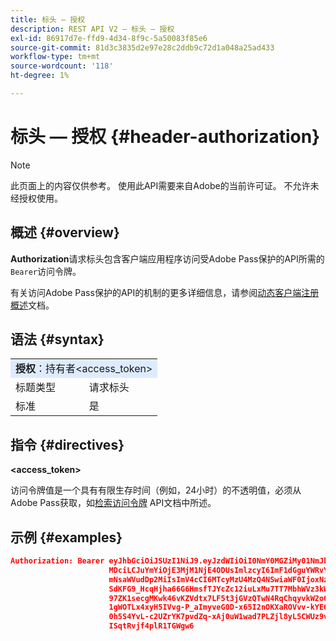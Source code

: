 ```yaml
---
title: 标头 — 授权
description: REST API V2 — 标头 — 授权
exl-id: 86917d7e-ffd9-4d34-8f9c-5a50083f85e6
source-git-commit: 81d3c3835d2e97e28c2ddb9c72d1a048a25ad433
workflow-type: tm+mt
source-wordcount: '118'
ht-degree: 1%

---
```



# 标头 — 授权 {#header-authorization}

>[!NOTE]
>
> 此页面上的内容仅供参考。 使用此API需要来自Adobe的当前许可证。 不允许未经授权使用。

## 概述 {#overview}

<b>Authorization</b>请求标头包含客户端应用程序访问受Adobe Pass保护的API所需的`Bearer`访问令牌。

有关访问Adobe Pass保护的API的机制的更多详细信息，请参阅[动态客户端注册概述](../../../rest-api-dcr/dynamic-client-registration-overview.md)文档。

## 语法 {#syntax}

<table style="table-layout:auto">
   <tr>
      <td style="background-color: #DEEBFF;" colspan="2"><b>授权</b>：持有者&lt;access_token&gt;</td>
   </tr>
   <tr>
      <td>标题类型</td>
      <td>请求标头</td>
   </tr>
   <tr>
      <td>标准</td>
      <td>是</td>
   </tr>
</table>

## 指令 {#directives}

<b>&lt;access_token></b>

访问令牌值是一个具有有限生存时间（例如，24小时）的不透明值，必须从Adobe Pass获取，如[检索访问令牌](../../../rest-api-dcr/apis/dynamic-client-registration-apis-retrieve-access-token.md) API文档中所述。

## 示例 {#examples}

```JSON
Authorization: Bearer eyJhbGciOiJSUzI1NiJ9.eyJzdWIiOiI0NmY0MGZiMy01NmJkLTQyYTktOTExYS02YmZmNmEyZmY0
                      MDciLCJuYmYiOjE3MjM1NjE4ODUsImlzcyI6ImF1dGguYWRvYmUuY29tIiwic2NvcGVzIjoiYXBpO
                      mNsaWVudDp2MiIsImV4cCI6MTcyMzU4MzQ4NSwiaWF0IjoxNzIzNTYxODg1fQ.aZUZqwN2fCqNXgX
                      SdKFG9_HcqHjha66G6HmsfTJYcZc12iuLxMu7TT7MbhWVz3kW1jRqgJv8PHhrFSBL5_dgJ1PRSuDg
                      97ZK1secgMKwk46vKZVdtx7LF5t3jGVzQTwN4RqChqyvkW2o67KxVk5xarwJtwB2fwhX_732CYDcv
                      1gWOTLx4xyH5IVvg-P_aImyveG0D-x65I2nOKXaROVvv-kYE6B9OQv_-JBGj72R_yS2AyJQC0R_im
                      0h5S4YvL-c2UZrYK7pvdZq-xAj0uW1wad7PLZjl8yL5CWUz9vzQk2Cmj8adsydjb0u0P3aFrJ0HE9
                      ISqtRvjf4plR1TGWgw6
```
